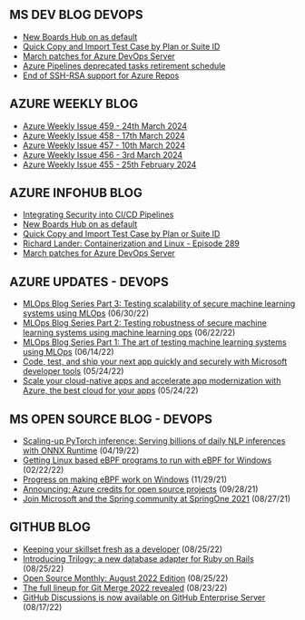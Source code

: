 ## MS DEV BLOG DEVOPS 

<!-- DEVBLOGDEVOPS:START -->
- [New Boards Hub on as default](https://devblogs.microsoft.com/devops/new-boards-hub-on-as-default/)
- [Quick Copy and Import Test Case by Plan or Suite ID](https://devblogs.microsoft.com/devops/id-search-in-azure-test-plans/)
- [March patches for Azure DevOps Server](https://devblogs.microsoft.com/devops/march-patches-for-azure-devops-server-2/)
- [Azure Pipelines deprecated tasks retirement schedule](https://devblogs.microsoft.com/devops/azure-pipelines-deprecated-tasks-retirement-schedule/)
- [End of SSH-RSA support for Azure Repos](https://devblogs.microsoft.com/devops/ssh-rsa-deprecation/)
<!-- DEVBLOGDEVOPS:END -->


## AZURE WEEKLY BLOG

<!-- AZUREWEEKLY:START -->
- [Azure Weekly Issue 459 - 24th March 2024](https://azureweekly.info/issue-459.html)
- [Azure Weekly Issue 458 - 17th March 2024](https://azureweekly.info/issue-458.html)
- [Azure Weekly Issue 457 - 10th March 2024](https://azureweekly.info/issue-457.html)
- [Azure Weekly Issue 456 - 3rd March 2024](https://azureweekly.info/issue-456.html)
- [Azure Weekly Issue 455 - 25th February 2024](https://azureweekly.info/issue-455.html)
<!-- AZUREWEEKLY:END -->

## AZURE INFOHUB BLOG 

<!-- AZUREINFOHUB:START -->
- [Integrating Security into CI/CD Pipelines](https://www.youtube.com/watch?v=H6x8l86sqiQ)
- [New Boards Hub on as default](https://devblogs.microsoft.com/devops/new-boards-hub-on-as-default/)
- [Quick Copy and Import Test Case by Plan or Suite ID](https://devblogs.microsoft.com/devops/id-search-in-azure-test-plans/)
- [Richard Lander: Containerization and Linux - Episode 289](http://feed.azuredevops.show/richard-lander-containerization-and-linux-episode-289)
- [March patches for Azure DevOps Server](https://devblogs.microsoft.com/devops/march-patches-for-azure-devops-server-2/)
<!-- AZUREINFOHUB:END -->


## AZURE UPDATES - DEVOPS 

<!-- AZUREUPDATES:START -->

 - [MLOps Blog Series Part 3: Testing scalability of secure machine learning systems using MLOps](https://azure.microsoft.com/blog/mlops-blog-series-part-3-testing-scalability-of-secure-machine-learning-systems-using-mlops/) (06/30/22)
 - [MLOps Blog Series Part 2: Testing robustness of secure machine learning systems using machine learning ops](https://azure.microsoft.com/blog/mlops-blog-series-part-2-testing-robustness-of-secure-machine-learning-systems-using-machine-learning-ops/) (06/22/22)
 - [MLOps Blog Series Part 1: The art of testing machine learning systems using MLOps](https://azure.microsoft.com/blog/mlops-blog-series-part-1-the-art-of-testing-machine-learning-systems-using-mlops/) (06/14/22)
 - [Code, test, and ship your next app quickly and securely with Microsoft developer tools](https://azure.microsoft.com/blog/code-test-and-ship-your-next-app-quickly-and-securely-with-microsoft-developer-tools/) (05/24/22)
 - [Scale your cloud-native apps and accelerate app modernization with Azure, the best cloud for your apps](https://azure.microsoft.com/blog/scale-your-cloudnative-apps-and-accelerate-app-modernization-with-azure-the-best-cloud-for-your-apps/) (05/24/22)
<!-- AZUREUPDATES:END -->


## MS OPEN SOURCE BLOG - DEVOPS 

<!-- MSOPENSOURCEBLOG:START -->

 - [Scaling-up PyTorch inference: Serving billions of daily NLP inferences with ONNX Runtime](https://cloudblogs.microsoft.com/opensource/2022/04/19/scaling-up-pytorch-inference-serving-billions-of-daily-nlp-inferences-with-onnx-runtime/) (04/19/22)
 - [Getting Linux based eBPF programs to run with eBPF for Windows](https://cloudblogs.microsoft.com/opensource/2022/02/22/getting-linux-based-ebpf-programs-to-run-with-ebpf-for-windows/) (02/22/22)
 - [Progress on making eBPF work on Windows](https://cloudblogs.microsoft.com/opensource/2021/11/29/progress-on-making-ebpf-work-on-windows/) (11/29/21)
 - [Announcing: Azure credits for open source projects](https://cloudblogs.microsoft.com/opensource/2021/09/28/announcing-azure-credits-for-open-source-projects/) (09/28/21)
 - [Join Microsoft and the Spring community at SpringOne 2021](https://cloudblogs.microsoft.com/opensource/2021/08/27/join-microsoft-and-the-spring-community-at-springone-2021/) (08/27/21)
<!-- MSOPENSOURCEBLOG:END -->


## GITHUB BLOG


<!-- GITHUB:START -->

 - [Keeping your skillset fresh as a developer](https://github.blog/2022-08-25-keeping-your-skillset-fresh-as-a-developer/) (08/25/22)
 - [Introducing Trilogy: a new database adapter for Ruby on Rails](https://github.blog/2022-08-25-introducing-trilogy-a-new-database-adapter-for-ruby-on-rails/) (08/25/22)
 - [Open Source Monthly: August 2022 Edition](https://github.blog/2022-08-25-open-source-monthly-august-2022-edition/) (08/25/22)
 - [The full lineup for Git Merge 2022 revealed](https://github.blog/2022-08-23-the-full-lineup-for-git-merge-2022-revealed/) (08/23/22)
 - [GitHub Discussions is now available on GitHub Enterprise Server](https://github.blog/2022-08-17-github-discussions-is-now-available-on-github-enterprise-server/) (08/17/22)
<!-- GITHUB:END -->
